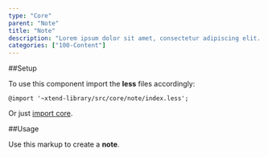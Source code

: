```yaml
---
type: "Core"
parent: "Note"
title: "Note"
description: "Lorem ipsum dolor sit amet, consectetur adipiscing elit. Nunc tempus laoreet leo sit amet iaculis."
categories: ["100-Content"]
---
```


##Setup

To use this component import the **less** files accordingly:

```less
@import '~xtend-library/src/core/note/index.less';
```

Or just [import core](/core/setup/#@TODO).

##Usage

Use this markup to create a **note**.

<script type="text/plain" class="language-markup">
  <div class="note note--default">
    <!-- content -->
  </div>
</script>
